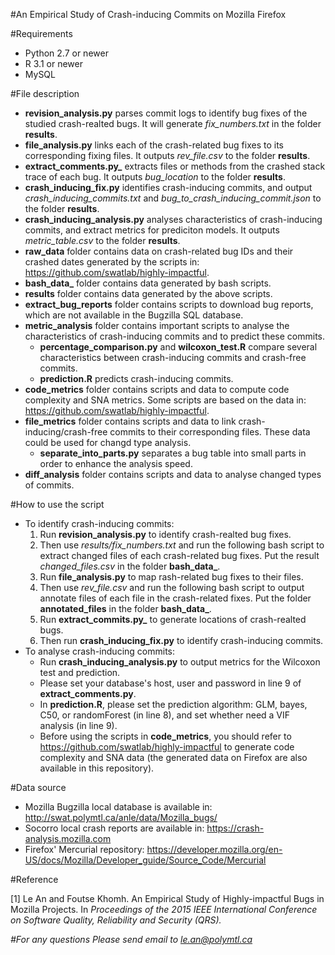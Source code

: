 #An Empirical Study of Crash-inducing Commits on Mozilla Firefox

#Requirements
- Python 2.7 or newer
- R 3.1 or newer
- MySQL

#File description
- **revision_analysis.py** parses commit logs to identify bug fixes of the studied crash-realted bugs. It will generate *fix_numbers.txt* in the folder **results**.
- **file_analysis.py** links each of the crash-related bug fixes to its corresponding fixing files. It outputs *rev_file.csv* to the folder **results**.
- **extract_comments.py_** extracts files or methods from the crashed stack trace of each bug. It outputs *bug_location* to the folder **results**.
- **crash_inducing_fix.py** identifies crash-inducing commits, and output *crash_inducing_commits.txt* and *bug_to_crash_inducing_commit.json* to the folder **results**.
- **crash_inducing_analysis.py** analyses characteristics of crash-inducing commits, and extract metrics for prediciton models. It outputs *metric_table.csv* to the folder **results**.
- **raw_data** folder contains data on crash-related bug IDs and their crashed dates generated by the scripts in: https://github.com/swatlab/highly-impactful.
- **bash_data_** folder contains data generated by bash scripts.
- **results** folder contains data generated by the above scripts.
- **extract_bug_reports** folder contains scripts to download bug reports, which are not available in the Bugzilla SQL database.
- **metric_analysis** folder contains important scripts to analyse the characteristics of crash-inducing commits and to predict these commits.
	- **percentage_comparison.py** and **wilcoxon_test.R** compare several characteristics between crash-inducing commits and crash-free commits.
	- **prediction.R** predicts crash-inducing commits.
- **code_metrics** folder contains scripts and data to compute code complexity and SNA metrics. Some scripts are based on the data in: https://github.com/swatlab/highly-impactful.
- **file_metrics** folder contains scripts and data to link crash-inducing/crash-free commits to their corresponding files. These data could be used for changd type analysis. 
	- **separate_into_parts.py** separates a bug table into small parts in order to enhance the analysis speed.
- **diff_analysis** folder contains scripts and data to analyse changed types of commits.

#How to use the script
- To identify crash-inducing commits:
	1. Run **revision_analysis.py** to identify crash-realted bug fixes.
	2. Then use *results/fix_numbers.txt* and run the following bash script to extract changed files of each crash-related bug fixes. Put the result *changed_files.csv* in the folder **bash_data_**.
	3. Run **file_analysis.py** to map rash-related bug fixes to their files.
	4. Then use *rev_file.csv* and run the following bash script to output annotate files of each file in the crash-related fixes. Put the folder **annotated_files** in the folder **bash_data_**.
	5. Run **extract_commits.py_** to generate locations of crash-realted bugs.
	6. Then run **crash_inducing_fix.py** to identify crash-inducing commits.
- To analyse crash-inducing commits:
	- Run **crash_inducing_analysis.py** to output metrics for the Wilcoxon test and prediction.
	- Please set your database's host, user and password in line 9 of **extract_comments.py**.
	- In **prediction.R**, please set the prediction algorithm: GLM, bayes, C50, or randomForest (in line 8), and set whether need a VIF analysis (in line 9).
	- Before using the scripts in **code_metrics**, you should refer to https://github.com/swatlab/highly-impactful to generate code complexity and SNA data (the generated data on Firefox are also available in this repository).
   
#Data source
- Mozilla Bugzilla local database is available in:
    http://swat.polymtl.ca/anle/data/Mozilla_bugs/
- Socorro local crash reports are available in:
    https://crash-analysis.mozilla.com
- Firefox' Mercurial repository:
	https://developer.mozilla.org/en-US/docs/Mozilla/Developer_guide/Source_Code/Mercurial

#Reference
<p id="refone">[1] Le An and Foutse Khomh. An Empirical Study of Highly-impactful Bugs in Mozilla Projects. In <i>Proceedings of the 2015 IEEE International Conference on Software Quality, Reliability and Security (QRS).
</p>

#For any questions
Please send email to le.an@polymtl.ca
